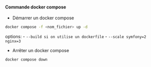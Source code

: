 #### Commande docker compose 
- Démarrer un docker compose
```bash
docker compose -f <nom_fichier> up -d
```
options:
    - ```--build si on utilise un dockerfile```
    - ```--scale symfony=2 nginx=3```
- Arrêter un docker compose
```bash
docker compose down
```